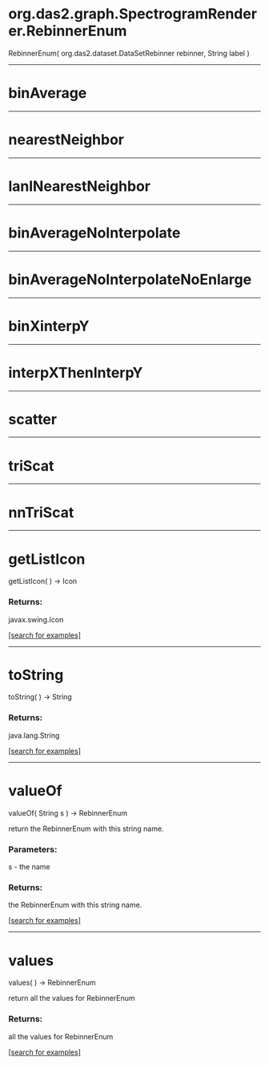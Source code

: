 # org.das2.graph.SpectrogramRenderer.RebinnerEnum
RebinnerEnum( org.das2.dataset.DataSetRebinner rebinner, String label )


***
<a name="binAverage"></a>
# binAverage



***
<a name="nearestNeighbor"></a>
# nearestNeighbor



***
<a name="lanlNearestNeighbor"></a>
# lanlNearestNeighbor



***
<a name="binAverageNoInterpolate"></a>
# binAverageNoInterpolate



***
<a name="binAverageNoInterpolateNoEnlarge"></a>
# binAverageNoInterpolateNoEnlarge



***
<a name="binXinterpY"></a>
# binXinterpY



***
<a name="interpXThenInterpY"></a>
# interpXThenInterpY



***
<a name="scatter"></a>
# scatter



***
<a name="triScat"></a>
# triScat



***
<a name="nnTriScat"></a>
# nnTriScat



***
<a name="getListIcon"></a>
# getListIcon
getListIcon(  ) &rarr; Icon



### Returns:
javax.swing.Icon


<a href="https://github.com/autoplot/dev/search?q=getListIcon&unscoped_q=getListIcon">[search for examples]</a>

***
<a name="toString"></a>
# toString
toString(  ) &rarr; String



### Returns:
java.lang.String


<a href="https://github.com/autoplot/dev/search?q=toString&unscoped_q=toString">[search for examples]</a>

***
<a name="valueOf"></a>
# valueOf
valueOf( String s ) &rarr; RebinnerEnum

return the RebinnerEnum with this string name.

### Parameters:
s - the name

### Returns:
the RebinnerEnum with this string name.

<a href="https://github.com/autoplot/dev/search?q=valueOf&unscoped_q=valueOf">[search for examples]</a>

***
<a name="values"></a>
# values
values(  ) &rarr; RebinnerEnum

return all the values for RebinnerEnum

### Returns:
all the values for RebinnerEnum

<a href="https://github.com/autoplot/dev/search?q=values&unscoped_q=values">[search for examples]</a>

